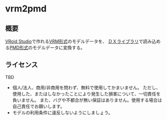 vrm2pmd
=======

## 概要

[VRoid Studio](https://studio.vroid.com/)で作れる[VRM形式](https://dwango.github.io/vrm/)のモデルデータを、
[ＤＸライブラリ](https://dxlib.xsrv.jp/index.html)で読み込める[PMD形式](https://blog.goo.ne.jp/torisu_tetosuki/e/209ad341d3ece2b1b4df24abf619d6e4)のモデルデータに変換する。

## ライセンス

TBD

* 個人/法人、商用/非商用を問わず、無料で使用してかまいません。
  ただし、使用した、またはしなかったことにより発生した損害について、一切責任を負いません。
  また、バグや不都合が無い保証はありません。使用する場合は自己責任でお願いします。
* モデルの利用条件に違反しないようにしましょう。
